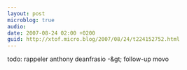 ```yaml
---
layout: post
microblog: true
audio: 
date: 2007-08-24 02:00 +0200
guid: http://xtof.micro.blog/2007/08/24/t224152752.html
---
```

todo: rappeler anthony deanfrasio -&amp;gt; follow-up movo
